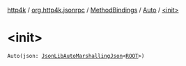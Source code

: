 [http4k](../../../index.md) / [org.http4k.jsonrpc](../../index.md) / [MethodBindings](../index.md) / [Auto](index.md) / [&lt;init&gt;](./-init-.md)

# &lt;init&gt;

`Auto(json: `[`JsonLibAutoMarshallingJson`](../../../org.http4k.format/-json-lib-auto-marshalling-json/index.md)`<`[`ROOT`](index.md#ROOT)`>)`